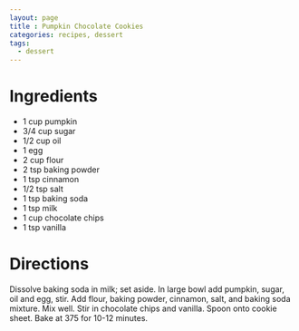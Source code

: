 ```yaml
---
layout: page
title : Pumpkin Chocolate Cookies
categories: recipes, dessert
tags:
  - dessert
---
```


# Ingredients

* 1 cup pumpkin
* 3/4 cup sugar
* 1/2 cup oil
* 1 egg
* 2 cup flour
* 2 tsp baking powder
* 1 tsp cinnamon
* 1/2 tsp salt
* 1 tsp baking soda
* 1 tsp milk
* 1 cup chocolate chips
* 1 tsp vanilla

# Directions

Dissolve baking soda in milk; set aside.  In large bowl add pumpkin, sugar, oil and egg, stir.  Add flour, baking powder, cinnamon, salt, and baking soda mixture.  Mix well.  Stir in chocolate chips and vanilla.  Spoon onto cookie sheet.  Bake at 375 for 10-12 minutes.